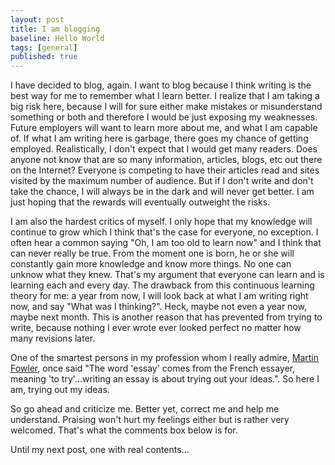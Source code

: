 ```yaml
---
layout: post
title: I am blogging
baseline: Hello World
tags: [general]
published: true
---
```


I have decided to blog, again.  I want to blog because I think writing is the best way for me to remember what I learn better.  I realize that I am taking a big risk here, because I will for sure either make mistakes or misunderstand something or both and therefore I would be just exposing my weaknesses.  Future employers will want to learn more about me, and what I am capable of.  If what I am writing here is garbage, there goes my chance of getting employed.  Realistically, I don't expect that I would get many readers.  Does anyone not know that are so many information, articles, blogs, etc out there on the Internet?  Everyone is competing to have their articles read and sites visited by the maximum number of audience.  But if I don't write and don't take the chance, I will always be in the dark and will never get better.  I am just hoping that the rewards will eventually outweight the risks.  

I am also the hardest critics of myself.  I only hope that my knowledge will continue to grow which I think that's the case for everyone, no exception.  I often hear a common saying "Oh, I am too old to learn now" and I think that can never really be true.  From the moment one is born, he or she will constantly gain more knowledge and know more things.  No one can unknow what they knew.  That's my argument that everyone can learn and is learning each and every day.  The drawback from this continuous learning theory for me: a year from now, I will look back at what I am writing right now, and say "What was I thinking?".  Heck, maybe not even a year now, maybe next month.  This is another reason that has prevented from trying to write, because nothing I ever wrote ever looked perfect no matter how many revisions later.  

One of the smartest persons in my profession whom I really admire, [Martin Fowler](http://martinfowler.com/), once said "The word 'essay' comes from the French essayer, meaning 'to try'...writing an essay is about trying out your ideas.".  So here I am, trying out my ideas.

So go ahead and criticize me.  Better yet, correct me and help me understand.  Praising won't hurt my feelings either but is rather very welcomed.  That's what the comments box below is for.

Until my next post, one with real contents...